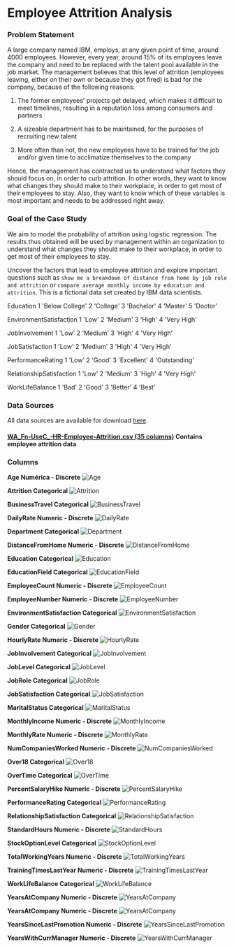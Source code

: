 # Employee Attrition Analysis

### Problem Statement

A large company named IBM, employs, at any given point of time, around 4000 employees. 
However, every year, around 15% of its employees leave the company and need to be replaced 
with the talent pool available in the job market. The management believes that this level 
of attrition (employees leaving, either on their own or because they got fired) is bad for 
the company, because of the following reasons:

1. The former employees' projects get delayed, which makes it difficult to meet timelines, 
resulting in a reputation loss among consumers and partners

2. A sizeable department has to be maintained, for the purposes of recruiting new talent

3. More often than not, the new employees have to be trained for the job and/or given time 
to acclimatize themselves to the company

Hence, the management has contracted us to understand what factors they should focus on, in 
order to curb attrition. In other words, they want to know what changes they should make to 
their workplace, in order to get most of their employees to stay. Also, they want to know 
which of these variables is most important and needs to be addressed right away.

### Goal of the Case Study

We aim to model the probability of attrition using logistic regression. The results thus obtained 
will be used by management within an organization to understand what changes they should make to 
their workplace, in order to get most of their employees to stay.

Uncover the factors that lead to employee attrition and explore important questions such as `show me a breakdown of distance from home by job role and attrition` or `compare average monthly income by education and attrition`. This is a fictional data set created by IBM data scientists.

Education 1 'Below College' 2 'College' 3 'Bachelor' 4 'Master' 5 'Doctor'

EnvironmentSatisfaction 1 'Low' 2 'Medium' 3 'High' 4 'Very High'

JobInvolvement
1 'Low' 2 'Medium' 3 'High' 4 'Very High'

JobSatisfaction 1 'Low' 2 'Medium' 3 'High' 4 'Very High'

PerformanceRating
1 'Low' 2 'Good' 3 'Excellent' 4 'Outstanding'

RelationshipSatisfaction
1 'Low' 2 'Medium' 3 'High' 4 'Very High'

WorkLifeBalance 1 'Bad' 2 'Good' 3 'Better' 4 'Best'

### Data Sources

All data sources are available for download [here](https://www.kaggle.com/pavansubhasht/ibm-hr-analytics-attrition-dataset).

#### [WA_Fn-UseC_-HR-Employee-Attrition.csv (35 columns)](https://www.kaggle.com/pavansubhasht/ibm-hr-analytics-attrition-dataset#WA_Fn-UseC_-HR-Employee-Attrition.csv) Contains employee attrition data


### Columns

**Age Numérica - Discrete**
![Age](https://github.com/matthewzimmer/minimal-mistakes-ibm-hr-analytics-attrition-dataset/raw/master/data/feature-distributions/Age.png)
    
**Attrition Categorical**
![Attrition](https://github.com/matthewzimmer/minimal-mistakes-ibm-hr-analytics-attrition-dataset/raw/master/data/feature-distributions/Attrition.png)

**BusinessTravel Categorical**
![BusinessTravel](https://github.com/matthewzimmer/minimal-mistakes-ibm-hr-analytics-attrition-dataset/raw/master/data/feature-distributions/BusinessTravel.png)

**DailyRate Numeric - Discrete**
![DailyRate](https://github.com/matthewzimmer/minimal-mistakes-ibm-hr-analytics-attrition-dataset/raw/master/data/feature-distributions/DailyRate.png)

**Department Categorical**
![Department](https://github.com/matthewzimmer/minimal-mistakes-ibm-hr-analytics-attrition-dataset/raw/master/data/feature-distributions/Department.png)

**DistanceFromHome Numeric - Discrete**
![DistanceFromHome](https://github.com/matthewzimmer/minimal-mistakes-ibm-hr-analytics-attrition-dataset/raw/master/data/feature-distributions/DistanceFromHome.png)

**Education Categorical**
![Education](https://github.com/matthewzimmer/minimal-mistakes-ibm-hr-analytics-attrition-dataset/raw/master/data/feature-distributions/Education.png)

**EducationField Categorical**
![EducationField](https://github.com/matthewzimmer/minimal-mistakes-ibm-hr-analytics-attrition-dataset/raw/master/data/feature-distributions/EducationField.png)

**EmployeeCount Numeric - Discrete**
![EmployeeCount](https://github.com/matthewzimmer/minimal-mistakes-ibm-hr-analytics-attrition-dataset/raw/master/data/feature-distributions/EmployeeCount.png)

**EmployeeNumber Numeric - Discrete**
![EmployeeNumber](https://github.com/matthewzimmer/minimal-mistakes-ibm-hr-analytics-attrition-dataset/raw/master/data/feature-distributions/EmployeeNumber.png)

**EnvironmentSatisfaction Categorical**
![EnvironmentSatisfaction](https://github.com/matthewzimmer/minimal-mistakes-ibm-hr-analytics-attrition-dataset/raw/master/data/feature-distributions/EnvironmentSatisfaction.png)

**Gender Categorical**
![Gender](https://github.com/matthewzimmer/minimal-mistakes-ibm-hr-analytics-attrition-dataset/raw/master/data/feature-distributions/Gender.png)

**HourlyRate Numeric - Discrete**
![HourlyRate](https://github.com/matthewzimmer/minimal-mistakes-ibm-hr-analytics-attrition-dataset/raw/master/data/feature-distributions/HourlyRate.png)

**JobInvolvement Categorical**
![JobInvolvement](https://github.com/matthewzimmer/minimal-mistakes-ibm-hr-analytics-attrition-dataset/raw/master/data/feature-distributions/JobInvolvement.png)

**JobLevel Categorical**
![JobLevel](https://github.com/matthewzimmer/minimal-mistakes-ibm-hr-analytics-attrition-dataset/raw/master/data/feature-distributions/JobLevel.png)

**JobRole Categorical**
![JobRole](https://github.com/matthewzimmer/minimal-mistakes-ibm-hr-analytics-attrition-dataset/raw/master/data/feature-distributions/JobRole.png)

**JobSatisfaction Categorical**
![JobSatisfaction](https://github.com/matthewzimmer/minimal-mistakes-ibm-hr-analytics-attrition-dataset/raw/master/data/feature-distributions/JobSatisfaction.png)

**MaritalStatus Categorical**
![MaritalStatus](https://github.com/matthewzimmer/minimal-mistakes-ibm-hr-analytics-attrition-dataset/raw/master/data/feature-distributions/MaritalStatus.png)

**MonthlyIncome Numeric - Discrete**
![MonthlyIncome](https://github.com/matthewzimmer/minimal-mistakes-ibm-hr-analytics-attrition-dataset/raw/master/data/feature-distributions/MonthlyIncome.png)

**MonthlyRate Numeric - Discrete**
![MonthlyRate](https://github.com/matthewzimmer/minimal-mistakes-ibm-hr-analytics-attrition-dataset/raw/master/data/feature-distributions/MonthlyRate.png)

**NumCompaniesWorked Numeric - Discrete**
![NumCompaniesWorked](https://github.com/matthewzimmer/minimal-mistakes-ibm-hr-analytics-attrition-dataset/raw/master/data/feature-distributions/NumCompaniesWorked.png)

**Over18 Categorical**
![Over18](https://github.com/matthewzimmer/minimal-mistakes-ibm-hr-analytics-attrition-dataset/raw/master/data/feature-distributions/Over18.png)

**OverTime Categorical**
![OverTime](https://github.com/matthewzimmer/minimal-mistakes-ibm-hr-analytics-attrition-dataset/raw/master/data/feature-distributions/OverTime.png)

**PercentSalaryHike Numeric - Discrete**
![PercentSalaryHike](https://github.com/matthewzimmer/minimal-mistakes-ibm-hr-analytics-attrition-dataset/raw/master/data/feature-distributions/PercentSalaryHike.png)

**PerformanceRating Categorical**
![PerformanceRating](https://github.com/matthewzimmer/minimal-mistakes-ibm-hr-analytics-attrition-dataset/raw/master/data/feature-distributions/PerformanceRating.png)

**RelationshipSatisfaction Categorical**
![RelationshipSatisfaction](https://github.com/matthewzimmer/minimal-mistakes-ibm-hr-analytics-attrition-dataset/raw/master/data/feature-distributions/RelationshipSatisfaction.png)

**StandardHours Numeric - Discrete**
![StandardHours](https://github.com/matthewzimmer/minimal-mistakes-ibm-hr-analytics-attrition-dataset/raw/master/data/feature-distributions/StandardHours.png)

**StockOptionLevel Categorical**
![StockOptionLevel](https://github.com/matthewzimmer/minimal-mistakes-ibm-hr-analytics-attrition-dataset/raw/master/data/feature-distributions/StockOptionLevel.png)

**TotalWorkingYears Numeric - Discrete**
![TotalWorkingYears](https://github.com/matthewzimmer/minimal-mistakes-ibm-hr-analytics-attrition-dataset/raw/master/data/feature-distributions/TotalWorkingYears.png)

**TrainingTimesLastYear Numeric - Discrete**
![TrainingTimesLastYear](https://github.com/matthewzimmer/minimal-mistakes-ibm-hr-analytics-attrition-dataset/raw/master/data/feature-distributions/TrainingTimesLastYear.png)

**WorkLifeBalance Categorical**
![WorkLifeBalance](https://github.com/matthewzimmer/minimal-mistakes-ibm-hr-analytics-attrition-dataset/raw/master/data/feature-distributions/WorkLifeBalance.png)
    
**YearsAtCompany Numeric - Discrete**
![YearsAtCompany](https://github.com/matthewzimmer/minimal-mistakes-ibm-hr-analytics-attrition-dataset/raw/master/data/feature-distributions/YearsAtCompany.png)

**YearsAtCompany Numeric - Discrete**
![YearsAtCompany](https://github.com/matthewzimmer/minimal-mistakes-ibm-hr-analytics-attrition-dataset/raw/master/data/feature-distributions/YearsAtCompany.png)

**YearsSinceLastPromotion Numeric - Discrete**
![YearsSinceLastPromotion](https://github.com/matthewzimmer/minimal-mistakes-ibm-hr-analytics-attrition-dataset/raw/master/data/feature-distributions/YearsSinceLastPromotion.png)

**YearsWithCurrManager Numeric - Discrete**
![YearsWithCurrManager](https://github.com/matthewzimmer/minimal-mistakes-ibm-hr-analytics-attrition-dataset/raw/master/data/feature-distributions/YearsWithCurrManager.png)
